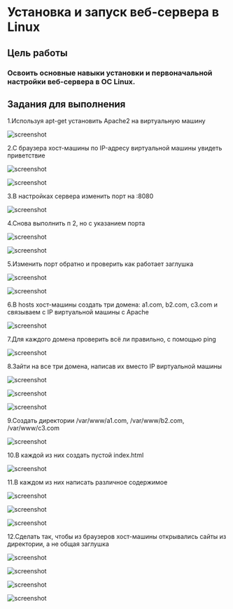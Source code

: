 # Установка и запуск веб-сервера в Linux
## Цель работы
### Освоить основные навыки установки и первоначальной настройки веб-сервера в ОС Linux.
## Задания для выполнения
1.Используя apt-get установить Apache2 на виртуальную машину

![screenshot](images/1.jpg)

2.С браузера хост-машины по IP-адресу виртуальной машины увидеть приветствие

![screenshot](images/2.1.jpg)

![screenshot](images/2.2.jpg)

3.В настройках сервера изменить  порт на :8080

![screenshot](images/3.jpg)

4.Снова выполнить п 2, но с указанием порта

![screenshot](images/4.1.jpg)

![screenshot](images/4.2.jpg)

5.Изменить порт обратно и проверить как работает заглушка

![screenshot](images/5.1.jpg)

![screenshot](images/5.2.jpg)

6.В hosts хост-машины создать три домена: a1.com, b2.com, c3.com и связываем с IP виртуальной машины с Apache

![screenshot](images/6.jpg)

7.Для каждого домена проверить всё ли правильно, с помощью ping

![screenshot](images/7.jpg)

8.Зайти на все три домена, написав их вместо IP виртуальной машины

![screenshot](images/8.1.jpg)

![screenshot](images/8.2.jpg)

![screenshot](images/8.3.jpg)

9.Создать директории /var/www/a1.com, /var/www/b2.com, /var/www/c3.com

![screenshot](images/9.jpg)

10.В каждой из них создать пустой index.html

![screenshot](images/10.jpg)

11.В каждом из них написать различное содержимое

![screenshot](images/11.1.jpg)

![screenshot](images/11.2.jpg)

![screenshot](images/11.3.jpg)

12.Сделать так, чтобы из браузеров хост-машины открывались сайты из директории, а не общая заглушка

![screenshot](images/12.1.jpg)

![screenshot](images/12.2.jpg)

![screenshot](images/12.3.jpg)

![screenshot](images/12.4.jpg)